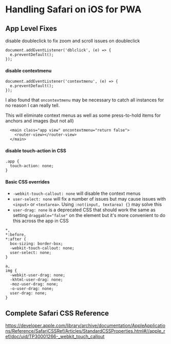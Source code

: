 # Handling Safari on iOS for PWA

## App Level Fixes

disable doubleclick to fix zoom and scroll issues on doubleclick

```
document.addEventListener('dblclick', (e) => {
  e.preventDefault();
});
```

#### disable contextmenu

```
document.addEventListener('contextmenu', (e) => {
  e.preventDefault();
});
```

I also found that `oncontextmenu` may be necessary to catch all instances for no
reason I can really tell.

This will eliminate context menus as well as some press-to-hold items for
anchors and images (but not all)

```
  <main class="app view" oncontextmenu="return false">
    <router-view></router-view>
  </main>
```

#### disable touch-action in CSS

```
.app {
  touch-action: none;
}
```

#### Basic CSS overrides

- `-webkit-touch-callout: none` will disable the context menus
- `user-select: none` will fix a number of issues but may cause issues with
  `<input>` or `<textarea>`. Using `:not(input, textarea) {}` may solve this
- `user-drag: none` is a deprecated CSS that should work the same as setting
  `draggable="false"` on the element but it's more convenient to do this
  across the app in CSS

```
*,
*:before,
*:after {
  box-sizing: border-box;
  -webkit-touch-callout: none;
  user-select: none;
}

a,
img {
  -webkit-user-drag: none;
  -khtml-user-drag: none;
  -moz-user-drag: none;
  -o-user-drag: none;
  user-drag: none;
}
```

## Complete Safari CSS Reference

https://developer.apple.com/library/archive/documentation/AppleApplications/Reference/SafariCSSRef/Articles/StandardCSSProperties.html#//apple_ref/doc/uid/TP30001266-_webkit_touch_callout
